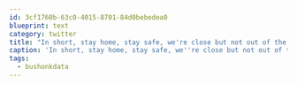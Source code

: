 ```yaml
---
id: 3cf1760b-63c0-4015-8701-84d0bebedea0
blueprint: text
category: twitter
title: "In short, stay home, stay safe, we're close but not out of the woods yet in the BC interior. Thanks to everyone who is staying close to home this weekend! #bushonkdata"
caption: 'In short, stay home, stay safe, we''re close but not out of the woods yet in the BC interior. Thanks to everyone who is staying close to home this weekend! <span class="hashtag hashtag_local">#<a href="http://tweettemp.darylchymko.ca/?tag=bushonkdata">bushonkdata</a>'
tags:
  - bushonkdata
---
```

